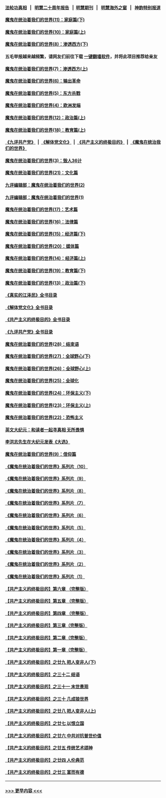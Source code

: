 #### [法轮功真相](https://github.com/gfw-breaker/truth/blob/master/README.md?t=0) &nbsp;&nbsp;|&nbsp;&nbsp; [明慧二十周年报告](https://github.com/gfw-breaker/mh-reports/blob/master/README.md?t=0) &nbsp;&nbsp;|&nbsp;&nbsp;[明慧期刊](https://github.com/gfw-breaker/mh-qikan) &nbsp;&nbsp;|&nbsp;&nbsp; [明慧海外之窗](https://github.com/gfw-breaker/mh-news/blob/master/README.md?t=0) &nbsp;&nbsp;|&nbsp;&nbsp; [神韵特别报道](https://github.com/gfw-breaker/mh-news/blob/master/shenyun.md?t=0)
#### [魔鬼在统治着我们的世界(11)：家庭篇(下)](../pages/nsc422/n10440961.md?t=11230901) 
#### [魔鬼在统治着我们的世界(10)：家庭篇(上)](../pages/nsc422/n10435448.md?t=11230901) 
#### [魔鬼在统治着我们的世界(8)：渗透西方(下)](../pages/nsc422/n10429603.md?t=11230901) 
#### 五毛举报越来越频繁，请网友们前往下载 [一键翻墙软件](https://github.com/gfw-breaker/ssr-accounts)，并将此项目推荐给亲友
#### [魔鬼在统治着我们的世界(7)：渗透西方(上)](../pages/nsc422/n10426013.md?t=11230901) 
#### [魔鬼在统治着我们的世界(6)：输出革命](../pages/nsc422/n10421536.md?t=11230901) 
#### [魔鬼在统治着我们的世界(5)：东方杀戮](../pages/nsc422/n10417707.md?t=11230901) 
#### [魔鬼在统治着我们的世界(4)：欧洲发端](../pages/nsc422/n10414890.md?t=11230901) 
#### [魔鬼在统治着我们的世界(12)：政治篇(上)](../pages/nsc422/n10444576.md?t=11230901) 
#### [魔鬼在统治着我们的世界(18)：教育篇(上)](../pages/nsc422/n10526970.md?t=11230901) 
#### [《九评共产党》](https://github.com/begood0513/9ping.md/blob/master/README.md) &nbsp;|&nbsp; [《解体党文化》](../../../../jtdwh.md/blob/master/README.md)  &nbsp;|&nbsp; [《共产主义的终极目的》](../../../../gczydzjmd.md/blob/master/README.md) &nbsp;|&nbsp; [《魔鬼在统治我们的世界》](../../../../mgztzwmdsj.md/blob/master/README.md) 
#### [魔鬼在统治着我们的世界(3)：毁人36计](../pages/nsc422/n10411583.md?t=11230901) 
#### [魔鬼在统治着我们的世界(21)：文化篇](../pages/nsc422/n10597706.md?t=11230901) 
#### [九评编辑部：魔鬼在统治着我们的世界(2)](../pages/nsc422/n10410036.md?t=11230901) 
#### [九评编辑部：魔鬼在统治着我们的世界(1)](../pages/nsc422/n10406825.md?t=11230901) 
#### [魔鬼在统治着我们的世界(17)：艺术篇](../pages/nsc422/n10499093.md?t=11230901) 
#### [魔鬼在统治着我们的世界(16)：法律篇](../pages/nsc422/n10485969.md?t=11230901) 
#### [魔鬼在统治着我们的世界(15)：经济篇(下)](../pages/nsc422/n10469975.md?t=11230901) 
#### [魔鬼在统治着我们的世界(20)：媒体篇](../pages/nsc422/n10586579.md?t=11230901) 
#### [魔鬼在统治着我们的世界(14)：经济篇(上)](../pages/nsc422/n10457370.md?t=11230901) 
#### [魔鬼在统治着我们的世界(19)：教育篇(下)](../pages/nsc422/n10564808.md?t=11230901) 
#### [魔鬼在统治着我们的世界(13)：政治篇(下)](../pages/nsc422/n10448270.md?t=11230901) 
#### [《真实的江泽民》全书目录](../pages/nsc422/n13721399.md?t=11230901) 
#### [《解体党文化》全书目录](../pages/nsc422/n13721157.md?t=11230901) 
#### [《共产主义的终极目的》全书目录](../pages/nsc422/n13721048.md?t=11230901) 
#### [《九评共产党》全书目录](../pages/nsc422/n13708085.md?t=11230901) 
#### [魔鬼在统治着我们的世界(28)：结束语](../pages/nsc422/n10936246.md?t=11230901) 
#### [魔鬼在统治着我们的世界(27)：全球野心(下)](../pages/nsc422/n10928319.md?t=11230901) 
#### [魔鬼在统治着我们的世界(26)：全球野心(上)](../pages/nsc422/n10900318.md?t=11230901) 
#### [魔鬼在统治着我们的世界(25)：全球化](../pages/nsc422/n10788205.md?t=11230901) 
#### [魔鬼在统治着我们的世界(24)：环保主义(下)](../pages/nsc422/n10695307.md?t=11230901) 
#### [魔鬼在统治着我们的世界(23)：环保主义(上)](../pages/nsc422/n10688613.md?t=11230901) 
#### [魔鬼在统治着我们的世界(22)：恐怖主义](../pages/nsc422/n10614727.md?t=11230901) 
#### [英文大纪元：和读者一起寻真相 无所畏惧](../pages/nsc422/n12542027.md?t=11230901) 
#### [李洪志先生在大纪元发表《大选》](../pages/nsc422/n12534746.md?t=11230901) 
#### [魔鬼在统治着我们的世界(9)：信仰篇](../pages/nsc422/n10432159.md?t=11230901) 
#### [《魔鬼在统治着我们的世界》系列片（10）](../pages/nsc422/n12292670.md?t=11230901) 
#### [《魔鬼在统治着我们的世界》系列片（9）](../pages/nsc422/n12290859.md?t=11230901) 
#### [《魔鬼在统治着我们的世界》系列片（8）](../pages/nsc422/n12287445.md?t=11230901) 
#### [《魔鬼在统治着我们的世界》系列片（7）](../pages/nsc422/n12283425.md?t=11230901) 
#### [《魔鬼在统治着我们的世界》系列片（6）](../pages/nsc422/n12282314.md?t=11230901) 
#### [《魔鬼在统治着我们的世界》系列片（5）](../pages/nsc422/n12281419.md?t=11230901) 
#### [《魔鬼在统治着我们的世界》系列片（4）](../pages/nsc422/n12274024.md?t=11230901) 
#### [《魔鬼在统治着我们的世界》系列片（3）](../pages/nsc422/n12271322.md?t=11230901) 
#### [《魔鬼在统治着我们的世界》系列片（2）](../pages/nsc422/n12269049.md?t=11230901) 
#### [《魔鬼在统治着我们的世界》系列片（1）](../pages/nsc422/n12267575.md?t=11230901) 
#### [【共产主义的终极目的】第六章 （完整版）](../pages/nsc422/n11428913.md?t=11230901) 
#### [【共产主义的终极目的】第五章 （完整版）](../pages/nsc422/n11428912.md?t=11230901) 
#### [【共产主义的终极目的】第四章 （完整版）](../pages/nsc422/n11428907.md?t=11230901) 
#### [【共产主义的终极目的】第三章（完整版）](../pages/nsc422/n11428848.md?t=11230901) 
#### [【共产主义的终极目的】第二章（完整版）](../pages/nsc422/n11428831.md?t=11230901) 
#### [【共产主义的终极目的】第一章（完整版）](../pages/nsc422/n11417651.md?t=11230901) 
#### [【共产主义的终极目的】之廿九 把人变非人(下)](../pages/nsc422/n11344140.md?t=11230901) 
#### [【共产主义的终极目的】之三十二 结语](../pages/nsc422/n11360535.md?t=11230901) 
#### [【共产主义的终极目的】之三十一 末世景观](../pages/nsc422/n11351129.md?t=11230901) 
#### [【共产主义的终极目的】之三十 几成狼世界](../pages/nsc422/n11348280.md?t=11230901) 
#### [【共产主义的终极目的】之廿八 把人变非人(上)](../pages/nsc422/n11340492.md?t=11230901) 
#### [【共产主义的终极目的】之廿七 以恨立国](../pages/nsc422/n11336944.md?t=11230901) 
#### [【共产主义的终极目的】之廿六 中共对抗普世价值](../pages/nsc422/n11324785.md?t=11230901) 
#### [【共产主义的终极目的】之廿五 传统艺术颂神](../pages/nsc422/n11296396.md?t=11230901) 
#### [【共产主义的终极目的】之廿四 人伦典范](../pages/nsc422/n11296397.md?t=11230901) 
#### [【共产主义的终极目的】之廿三 富而有德](../pages/nsc422/n11283598.md?t=11230901) 

----
#### [ >>> 更早内容 <<< ](../indexes/nsc422-earlier.md)
